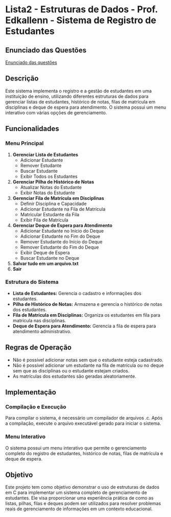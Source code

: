 # Lista2 - Estruturas de Dados - Prof. Edkallenn - Sistema de Registro de Estudantes

## Enunciado das Questões
[Enunciado das questões](https://www.notion.so/Trabalho-2-TAD-Projetos-com-listas-pilhas-filas-e-deques-159199c2e03b444cb8c529950ebcfb0e?pvs=4)

## Descrição
Este sistema implementa o registro e a gestão de estudantes em uma instituição de ensino, utilizando diferentes estruturas de dados para gerenciar listas de estudantes, histórico de notas, filas de matrícula em disciplinas e deque de espera para atendimento. O sistema possui um menu interativo com várias opções de gerenciamento.

## Funcionalidades
### Menu Principal
1. **Gerenciar Lista de Estudantes**
    - Adicionar Estudante
    - Remover Estudante
    - Buscar Estudante
    - Exibir Todos os Estudantes
2. **Gerenciar Pilha de Histórico de Notas**
    - Atualizar Notas do Estudante
    - Exibir Notas do Estudante
3. **Gerenciar Fila de Matrícula em Disciplinas**
    - Definir Disciplina e Capacidade
    - Adicionar Estudante na Fila de Matrícula
    - Matricular Estudante da Fila
    - Exibir Fila de Matrícula
4. **Gerenciar Deque de Espera para Atendimento**
    - Adicionar Estudante no Início do Deque
    - Adicionar Estudante no Fim do Deque
    - Remover Estudante do Início do Deque
    - Remover Estudante do Fim do Deque
    - Exibir Deque de Espera
    - Buscar Estudante no Deque
5. **Salvar tudo em um arquivo.txt**
0. **Sair**

### Estrutura do Sistema
- **Lista de Estudantes:** Gerencia o cadastro e informações dos estudantes.
- **Pilha de Histórico de Notas:** Armazena e gerencia o histórico de notas dos estudantes.
- **Fila de Matrícula em Disciplinas:** Organiza os estudantes em fila para matrícula nas disciplinas.
- **Deque de Espera para Atendimento:** Gerencia a fila de espera para atendimento administrativo.

## Regras de Operação
- Não é possível adicionar notas sem que o estudante esteja cadastrado.
- Não é possível adicionar um estudante na fila de matrícula ou no deque sem que as disciplinas ou o estudante estejam criados.
- As matrículas dos estudantes são geradas aleatoriamente.

## Implementação
### Compilação e Execução
Para compilar o sistema, é necessário um compilador de arquivos .c. Após a compilação, execute o arquivo executável gerado para iniciar o sistema.

### Menu Interativo
O sistema possui um menu interativo que permite o gerenciamento completo do registro de estudantes, histórico de notas, filas de matrícula e deque de espera.

## Objetivo
Este projeto tem como objetivo demonstrar o uso de estruturas de dados em C para implementar um sistema completo de gerenciamento de estudantes. Ele visa proporcionar uma experiência prática de como as listas, pilhas, filas e deques podem ser utilizados para resolver problemas reais de gerenciamento de informações em um contexto educacional.
